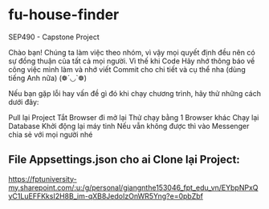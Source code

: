 # fu-house-finder
SEP490 - Capstone Project

Chào bạn! Chúng ta làm việc theo nhóm, vì vậy mọi quyết định đều nên có sự đồng thuận của tất cả mọi người. Vì thế khi Code Hãy nhớ thông báo về công việc mình làm và nhớ viết Commit cho chi tiết và cụ thể nha (dùng tiếng Anh nữa) (❁´◡`❁)

Nếu bạn gặp lỗi hay vấn đề gì đó khi chạy chương trình, hãy thử những cách dưới đây:

Pull lại Project
Tắt Browser đi mở lại
Thử chạy bằng 1 Browser khác
Chạy lại Database
Khởi động lại máy tinh Nếu vẫn không được thì vào Messenger chia sẻ với mọi người nhé

## File Appsettings.json cho ai Clone lại Project:
https://fptuniversity-my.sharepoint.com/:u:/g/personal/giangnthe153046_fpt_edu_vn/EYbpNPxQyC1LuEFFKksI2H8B_im-qXB8JedoIzOnWR5Yng?e=0pbZbf
